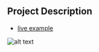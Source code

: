 ## Project Description

* [live example](https://partybrasil.github.io/website-templates/zenlike/)

![alt text](https://github.com/learning-zone/Website-Templates/blob/master/assets/zenlike.png "zenlike")
